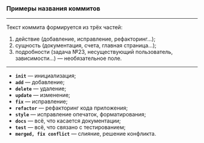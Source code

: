 ### Примеры названия коммитов 

---

Текст коммита формируется из трёх частей:

1. действие (добавление, исправление, рефакторинг…);
2. сущность (документация, счета, главная страница…);
3. подробности (задача №23, несуществующий пользователь, зависимости…) — необязательное поле.

---

- **`init`** — инициализация;
- **`add`** — добавление;
- **`delete`** — удаление;
- **`update`** — изменение;
- **`fix`** — исправление;
- **`refactor`** — рефакторинг кода приложения;
- **`style`** — исправление опечаток, форматирования;
- **`docs`** — всё, что касается документации;
- **`test`** — всё, что связано с тестированием;
- **`merged, fix conflict`** — слияние, решение конфликта.